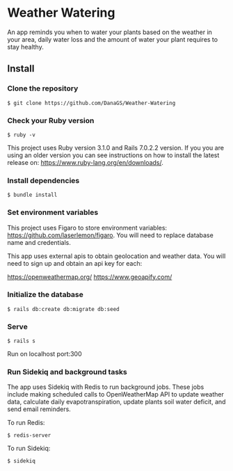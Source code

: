 # Weather Watering

An app reminds you when to water your plants based on the weather in your area, daily water loss and the amount of water your plant requires to stay healthy.

## Install

### Clone the repository

```shell
$ git clone https://github.com/DanaGS/Weather-Watering
```

### Check your Ruby version

```shell
$ ruby -v
```

This project uses Ruby version 3.1.0 and Rails 7.0.2.2 version. If you you are using an older version you can see instructions on how to install the latest release on: https://www.ruby-lang.org/en/downloads/.

### Install dependencies

```shell
$ bundle install
```

### Set environment variables

This project uses Figaro to store environment variables: https://github.com/laserlemon/figaro. You will need to replace database name and credentials. 

This app uses external apis to obtain geolocation and weather data. You will need to sign up and obtain an api key for each:

https://openweathermap.org/
https://www.geoapify.com/


### Initialize the database

```shell
$ rails db:create db:migrate db:seed
```

### Serve

```shell
$ rails s
```

Run on localhost port:300

### Run Sidekiq and background tasks

The app uses Sidekiq with Redis to run background jobs. These jobs include making scheduled calls to OpenWeatherMap API to update weather data, calculate daily evapotranspiration, update plants soil water deficit, and send email reminders.

To run Redis:

```shell
$ redis-server
```

To run Sidekiq:

```shell
$ sidekiq
```
